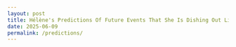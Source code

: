 ```yaml
---
layout: post
title: Hélène's Predictions Of Future Events That She Is Dishing Out Like It's Fucking Nothing
date: 2025-06-09
permalink: /predictions/
---
```



